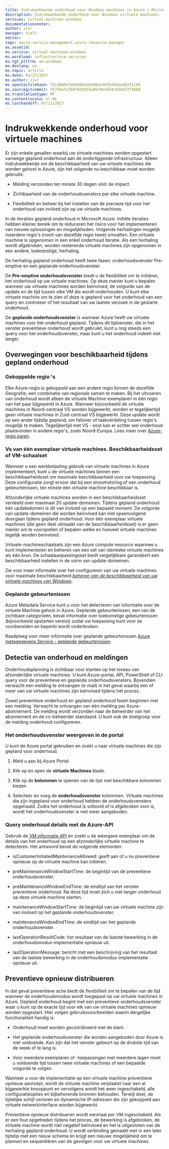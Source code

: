```yaml
---
title: Indrukwekkende onderhoud voor Windows-machines in Azure | Microsoft Docs
description: Indrukwekkende onderhoud voor Windows virtuele machines.
services: virtual-machines-windows
documentationcenter: 
author: zivr
manager: timlt
editor: 
tags: azure-service-management,azure-resource-manager
ms.assetid: 
ms.service: virtual-machines-windows
ms.workload: infrastructure-services
ms.tgt_pltfrm: vm-windows
ms.devlang: na
ms.topic: article
ms.date: 03/27/2017
ms.author: zivr
ms.openlocfilehash: 75cd4d567deb98e5d2498dc607b43dae483f1c94
ms.sourcegitcommit: f537befafb079256fba0529ee554c034d73f36b0
ms.translationtype: MT
ms.contentlocale: nl-NL
ms.lasthandoff: 07/11/2017
---
```

# <a name="impactful-maintenance-for-virtual-machines"></a>Indrukwekkende onderhoud voor virtuele machines

Er zijn enkele gevallen waarbij uw virtuele machines worden opgestart vanwege gepland onderhoud aan de onderliggende infrastructuur. Alleen indrukwekkende om de beschikbaarheid van uw virtuele machines die worden gehost in Azure, zijn het volgende nu beschikbaar moet worden gebruikt:

-   Melding verzonden ten minste 30 dagen vóór de impact.

-   Zichtbaarheid van de onderhoudsvensters per elke virtuele machine.

-   Flexibiliteit en beheer bij het instellen van de precieze tijd voor het onderhoud van invloed zijn op uw virtuele machines.

In de iteraties gepland onderhoud in Microsoft Azure. Initiële iteraties hebben kleiner bereik om te reduceren het risico voor het implementeren van nieuwe oplossingen en mogelijkheden. Volgende herhalingen mogelijk meerdere regio's (nooit van dezelfde regio twee) omvatten. Een virtuele machine is opgenomen in een enkel onderhoud iteratie. Als een herhaling wordt afgebroken, worden resterende virtuele machines zijn opgenomen in een andere, toekomstige, herhaling.

De herhaling gepland onderhoud heeft twee fasen: onderhoudsvenster Pre-emptive en een geplande onderhoudsvenster.

De **Pre-emptive onderhoudsvenster** biedt u de flexibiliteit om te initiëren, het onderhoud op uw virtuele machines. Op deze manier kunt u bepalen wanneer uw virtuele machines worden beïnvloed, de volgorde van de update en de tijd tussen elke VM die wordt onderhouden. U kunt elke virtuele machine om te zien of deze is gepland voor het onderhoud van een query en controleer of het resultaat van uw laatste verzoek in de gestarte onderhoud.

De **geplande onderhoudsvenster** is wanneer Azure heeft uw virtuele machines voor het onderhoud gepland. Tijdens dit tijdvenster, die in het venster preventieve onderhoud wordt gebruikt, kunt u nog steeds een query voor het onderhoudsvenster, maar kunt u het onderhoud indeelt niet langer.

## <a name="availability-considerations-during-planned-maintenance"></a>Overwegingen voor beschikbaarheid tijdens gepland onderhoud 

### <a name="paired-regions"></a>Gekoppelde regio 's

Elke Azure-regio is gekoppeld aan een andere regio binnen de dezelfde Geografie, een combinatie van regionale samen te maken. Bij het uitvoeren van onderhoud wordt alleen de virtuele Machine-exemplaren in één regio van het paar bijgewerkt in Azure. Wanneer bijvoorbeeld de virtuele machines in Noord-centraal VS worden bijgewerkt, worden er tegelijkertijd geen virtuele machines in Zuid-centraal VS bijgewerkt. Deze update wordt op een ander tijdstip gepland, om failover of taakverdeling tussen regio's mogelijk te maken. Tegelijkertijd met VS - oost kan er echter wel onderhoud plaatsvinden in andere regio's, zoals Noord-Europa.
Lees meer over [Azure-regio paren](https://docs.microsoft.com/azure/best-practices-availability-paired-regions).

### <a name="single-instance-vms-vs-availability-set-or-vm-scale-set"></a>Vs van één exemplaar virtuele machines. Beschikbaarheidsset of VM-schaalset

Wanneer u een werkbelasting gebruik van virtuele machines in Azure implementeert, kunt u de virtuele machines binnen een beschikbaarheidsset om maximale beschikbaarheid voor uw toepassing. Deze configuratie zorgt ervoor dat bij een stroomstoring of een onderhoud gebeurtenissen, ten minste één virtuele machine beschikbaar is.

Afzonderlijke virtuele machines worden in een beschikbaarheidsset verdeeld over maximaal 20 update-domeinen. Tijdens gepland onderhoud één updatedomein is dit van invloed op een bepaald moment. De volgorde van update-domeinen die worden beïnvloed kan niet opeenvolgend doorgaan tijdens gepland onderhoud. Voor één exemplaar virtuele machines (die geen deel uitmaakt van de beschikbaarheidsset) is er geen manier om te voorspellen of bepalen welke en hoeveel virtuele machines tegelijk worden beïnvloed.

Virtuele-machineschaalsets zijn een Azure compute resource waarmee u kunt implementeren en beheren van een set van identieke virtuele machines als één bron.
De schaalaanpassingsset biedt vergelijkbare garandeert een beschikbaarheid instellen in de vorm van update-domeinen. 

Zie voor meer informatie over het configureren van uw virtuele machines voor maximale beschikbaarheid [ *beheren van de beschikbaarheid van uw virtuele machines van Windows*](../linux/manage-availability.md?toc=%2fazure%2fvirtual-machines%2flinux%2ftoc.json).

### <a name="scheduled-events"></a>Geplande gebeurtenissen

Azure Metadata Service kunt u voor het detecteren van informatie over de virtuele Machine gehost in Azure. Geplande gebeurtenissen, een van de zichtbare categorieën, bevat informatie over toekomstige gebeurtenissen (bijvoorbeeld opstarten vereist) zodat uw toepassing kunt voor ze voorbereiden en beperkt wordt onderbroken.

Raadpleeg voor meer informatie over geplande gebeurtenissen [Azure metagegevens Service - geplande gebeurtenissen](../virtual-machines-scheduled-events.md).

## <a name="maintenance-discovery-and-notifications"></a>Detectie van onderhoud en meldingen

Onderhoudsplanning is zichtbaar voor klanten op het niveau van afzonderlijke virtuele machines. U kunt Azure-portal, API, PowerShell of CLI query voor de preventieve en geplande onderhoudsvensters. Bovendien verwacht een melding te ontvangen (e-mail) in het geval waarbij een of meer van uw virtuele machines zijn beïnvloed tijdens het proces.

Zowel preventieve onderhoud en gepland onderhoud fasen beginnen met een melding. Verwacht te ontvangen van één melding per Azure-abonnement. De melding wordt verzonden naar de beheerder van het abonnement en de co-beheerder standaard. U kunt ook de doelgroep voor de melding onderhoud configureren.

### <a name="view-the-maintenance-window-in-the-portal"></a>Het onderhoudsvenster weergeven in de portal 

U kunt de Azure portal gebruiken en zoekt u naar virtuele machines die zijn gepland voor onderhoud.

1.  Meld u aan bij Azure Portal.

2.  Klik op en open de **virtuele Machines** blade.

3.  Klik op de **kolommen** te openen van de lijst met beschikbare kolommen kiezen

4.  Selecteer en voeg de **onderhoudsvenster** kolommen. Virtuele machines die zijn ingepland voor onderhoud hebben de onderhoudsvensters opgehaald. Zodra het onderhoud is voltooid of is afgebroken voor is, wordt het onderhoudsvenster is niet meer aangeboden.

### <a name="query-maintenance-details-using-the-azure-api"></a>Query onderhoud details met de Azure-API

Gebruik de [VM informatie API](https://docs.microsoft.com/rest/api/compute/virtualmachines/virtualmachines-get) en zoekt u de weergave exemplaar om de details van het onderhoud op een afzonderlijke virtuele machine te detecteren. Het antwoord bevat de volgende elementen:

  - isCustomerInitiatedMaintenanceAllowed: geeft aan of u nu preventieve opnieuw op de virtuele machine kan initiëren.

  - preMaintenanceWindowStartTime: de begintijd van de preventieve onderhoudsvenster.

  - preMaintenanceWindowEndTime: de eindtijd van het venster preventieve onderhoud. Na deze tijd moet zich u niet langer onderhoud op deze virtuele machine starten.
    
  - maintenanceWindowStartTime: de begintijd van uw virtuele machine zijn van invloed op het geplande onderhoudsvenster.

  - maintenanceWindowEndTime: de eindtijd van het geplande onderhoudsvenster.
  
  - lastOperationResultCode: het resultaat van de laatste bewerking in de onderhoudsmodus-implementatie opnieuw uit.
 
  - lastOperationMessage: bericht met een beschrijving van het resultaat van de laatste bewerking in de onderhoudsmodus-implementatie opnieuw uit.

## <a name="pre-emptive-redeploy"></a>Preventieve opnieuw distribueren

In dat geval preventieve actie biedt de flexibiliteit om te bepalen van de tijd wanneer de onderhoudsmodus wordt toegepast op uw virtuele machines in Azure. Gepland onderhoud begint met een preventieve onderhoudsvenster waar u kunt op de exacte tijd voor elk van uw virtuele machines opnieuw worden opgestart. Hier volgen gebruiksvoorbeelden waarin dergelijke functionaliteit handig is:

-   Onderhoud moet worden gecoördineerd met de klant.

-   Het geplande onderhoudsvenster die worden aangeboden door Azure is niet voldoende.
    Kan zijn dat het venster gebeurt op de drukste tijd van de week of te lang is.

-   Voor meerdere exemplaren of -toepassingen met meerdere lagen moet u voldoende tijd tussen twee virtuele machines of een bepaalde volgorde te volgen.

Wanneer u voor de implementatie op een virtuele machine preventieve opnieuw aanroept, wordt de virtuele machine verplaatst naar een al bijgewerkte knooppunt en vervolgens wordt het weer ingeschakeld, alle configuratieopties en bijbehorende bronnen behouden. Terwijl doet, de tijdelijke schijf verloren en dynamische IP-adressen die zijn gekoppeld aan virtuele netwerkinterface worden bijgewerkt.

Preventieve opnieuw distribueren wordt eenmaal per VM ingeschakeld. Als er een fout opgetreden tijdens het proces, de bewerking is afgebroken, de virtuele machine wordt niet negatief beïnvloed en het is uitgesloten van de herhaling gepland onderhoud. U wordt verbinding gemaakt met in een later tijdstip met een nieuw schema en krijgt een nieuwe mogelijkheid om te plannen en sequentiëren van de gevolgen voor uw virtuele machines.